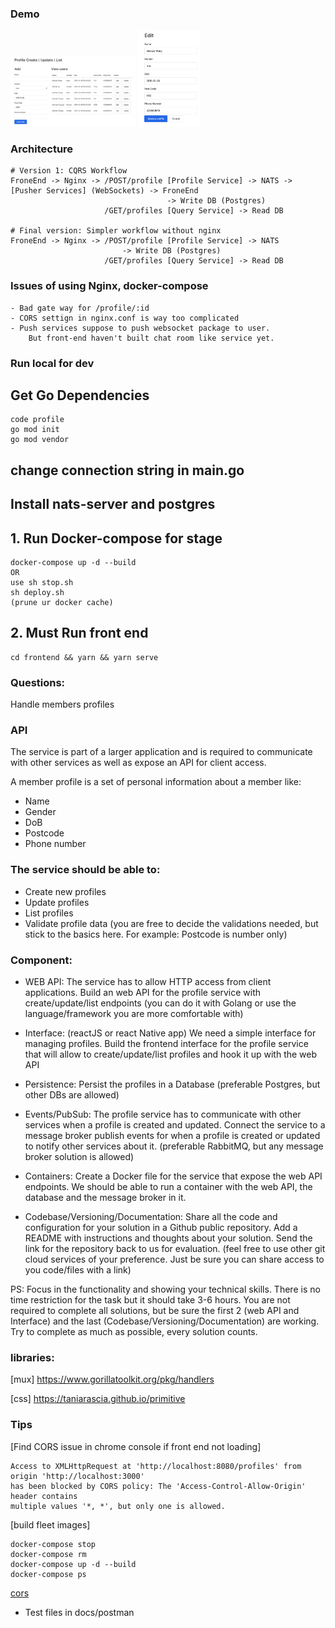 ### Demo
<img src="docs/1.png" alt="drawing" style="width:200px;"/>
<img src="docs/2.png" alt="drawing" style="width:100px;"/>

### Architecture
```
# Version 1: CQRS Workflow
FroneEnd -> Nginx -> /POST/profile [Profile Service] -> NATS -> [Pusher Services] (WebSockets) -> FroneEnd
                                   -> Write DB (Postgres)
                     /GET/profiles [Query Service] -> Read DB
                     
# Final version: Simpler workflow without nginx
FroneEnd -> Nginx -> /POST/profile [Profile Service] -> NATS 
                         -> Write DB (Postgres)
                     /GET/profiles [Query Service] -> Read DB
```
### Issues of using Nginx, docker-compose
    - Bad gate way for /profile/:id
    - CORS settign in nginx.conf is way too complicated
    - Push services suppose to push websocket package to user. 
        But front-end haven't built chat room like service yet.
      
### Run local for dev
## Get Go Dependencies
    code profile
    go mod init
    go mod vendor
## change connection string in main.go
## Install nats-server and postgres

## 1. Run Docker-compose for stage
    docker-compose up -d --build
    OR
    use sh stop.sh
    sh deploy.sh
    (prune ur docker cache)

## 2. Must Run front end
    cd frontend && yarn && yarn serve

### Questions:
Handle members profiles

### API
The service is part of a larger application
and is required to communicate with other services as well as expose an API for client access.

A member profile is a set of personal information about a member like:

- Name
- Gender
- DoB
- Postcode
- Phone number

### The service should be able to:

- Create new profiles
- Update profiles
- List profiles
- Validate profile data (you are free to decide the validations needed, 
but stick to the basics here. For example: Postcode is number only) 

### Component:

- WEB API: 
The service has to allow HTTP access from client applications. 
Build an web API for the profile service with create/update/list endpoints 
(you can do it with Golang or use the language/framework you are more comfortable with)

- Interface: (reactJS or react Native app)
We need a simple interface for managing profiles. 
Build the frontend interface for the profile service 
that will allow to create/update/list profiles and hook it up with the web API 

- Persistence: 
Persist the profiles in a Database (preferable Postgres, but other DBs are allowed)

- Events/PubSub:
The profile service has to communicate with other services when a profile is created and updated. 
Connect the service to a message broker 
publish events for when a profile is created or updated to notify other services about it. 
(preferable RabbitMQ, but any message broker solution is allowed)

 - Containers:
Create a Docker file for the service that expose the web API endpoints. 
We should be able to run a container with the web API, the database and the message broker in it.	

- Codebase/Versioning/Documentation:
    Share all the code and configuration for your solution in a Github public repository. 
    Add a README with instructions and thoughts about your solution. 
    Send the link for the repository back to us for evaluation. 
    (feel free to use other git cloud services of your preference. 
    Just be sure you can share access to you code/files with a link)

PS:
 Focus in the functionality and showing your technical skills. 
 There is no time restriction for the task but it should take 3-6 hours. 
 You are not required to complete all solutions, but be sure the first 2 (web API and Interface) and the last (Codebase/Versioning/Documentation) are working. 
 Try to complete as much as possible, every solution counts.

### libraries:

[mux]
https://www.gorillatoolkit.org/pkg/handlers

[css]
https://taniarascia.github.io/primitive

### Tips

[Find CORS issue in chrome console if front end not loading]

    Access to XMLHttpRequest at 'http://localhost:8080/profiles' from origin 'http://localhost:3000' 
    has been blocked by CORS policy: The 'Access-Control-Allow-Origin' header contains 
    multiple values '*, *', but only one is allowed.

[build fleet images]

    docker-compose stop
    docker-compose rm
    docker-compose up -d --build
    docker-compose ps

[cors](https://enable-cors.org/server_nginx.html)

* Test files in docs/postman




